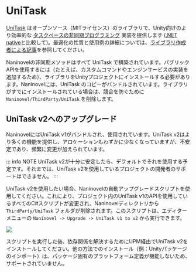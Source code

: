 # UniTask

[UniTask](https://github.com/Cysharp/UniTask) はオープンソース（MITライセンス）のライブラリで、Unity向けのより効率的な [タスクベースの非同期プログラミング](https://docs.microsoft.com/en-us/dotnet/standard/parallel-programming/task-based-asynchronous-programming) 実装を提供します ([.NET native](https://docs.microsoft.com/en-us/dotnet/api/system.threading.tasks.task)と比較して)。最適化の性質と使用例の詳細については、[ライブラリ作成者による記事](https://medium.com/@neuecc/a1ff0766029)を参照してください。

Naninovelの非同期メソッドはすべて UniTask で構築されています。パブリックAPIを使用するには（たとえば、カスタムコマンドやエンジンサービスの実装を追加するため）、ライブラリをUnityプロジェクトにインストールする必要があります。Naninovelには、UniTask のコピーがバンドルされています。ライブラリがすでにインストールされている場合は、競合を防ぐために `Naninovel/ThirdParty/UniTask` を削除します。

## UniTask v2へのアップグレード

NaninovelにはUniTask v1がバンドルされ、使用されています。UniTask v2はより多くの機能を提供し、アロケーションもわずかに少なくなっていますが、不安定であり、頻繁に変更が加えられています。

::: info NOTE
UniTask v2が十分に安定したら、デフォルトでそれを使用する予定です。それまでは、UniTask v2を使用しているプロジェクトの開発者のサポートはできません。
:::

UniTask v2を使用したい場合、Naninovelの自動アップグレードスクリプトを使用してください。これにより、プロジェクト内のUniTask v1のAPIを使用しているすべてのC#スクリプトが変更され、Naninovelディレクトリから `ThirdParty/UniTask` フォルダが削除されます。このスクリプトは、エディターメニューの `Naninovel -> Upgrade -> UniTask v1 to v2` から実行できます。

![](https://i.gyazo.com/36de44973e67e17ba999788b35354f36.png)

スクリプトを実行した後、依存関係を解決するためにUPM経由でUniTask v2をインストールしてください。他の方法でのインストール（例：Unityパッケージのインポート）は、パッケージ固有のプラットフォーム定義が機能しないため、サポートされていません。

